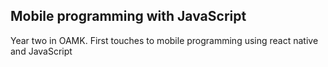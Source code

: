 ## Mobile programming with JavaScript

Year two in OAMK. First touches to mobile programming using react native and JavaScript
